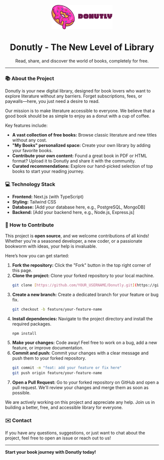 <div align="center">
  <img src="frontend/public/assets/logo.png" alt="Donutly Logo" width="200"/>
  <h1>Donutly - The New Level of Library</h1>
  <p>Read, share, and discover the world of books, completely for free.</p>
</div>

---

### 📚 About the Project

Donutly is your new digital library, designed for book lovers who want to explore literature without any barriers. Forget subscriptions, fees, or paywalls—here, you just need a desire to read.

Our mission is to make literature accessible to everyone. We believe that a good book should be as simple to enjoy as a donut with a cup of coffee.

Key features include:
* **A vast collection of free books:** Browse classic literature and new titles without any cost.
* **"My Books" personalized space:** Create your own library by adding your favorite books.
* **Contribute your own content:** Found a great book in PDF or HTML format? Upload it to Donutly and share it with the community.
* **Curated recommendations:** Explore our hand-picked selection of top books to start your reading journey.

### 💻 Technology Stack

* **Frontend:** Next.js (with TypeScript)
* **Styling:** Tailwind CSS
* **Database:** [Add your database here, e.g., PostgreSQL, MongoDB]
* **Backend:** [Add your backend here, e.g., Node.js, Express.js]

### 🤝 How to Contribute

This project is **open source**, and we welcome contributions of all kinds! Whether you're a seasoned developer, a new coder, or a passionate bookworm with ideas, your help is invaluable.

Here’s how you can get started:

1.  **Fork the repository:** Click the "Fork" button in the top right corner of this page.
2.  **Clone the project:** Clone your forked repository to your local machine.
    ```bash
    git clone [https://github.com/YOUR_USERNAME/Donutly.git](https://github.com/YOUR_USERNAME/Donutly.git)
    ```
3.  **Create a new branch:** Create a dedicated branch for your feature or bug fix.
    ```bash
    git checkout -b feature/your-feature-name
    ```
4.  **Install dependencies:** Navigate to the project directory and install the required packages.
    ```bash
    npm install
    ```
5.  **Make your changes:** Code away! Feel free to work on a bug, add a new feature, or improve documentation.
6.  **Commit and push:** Commit your changes with a clear message and push them to your forked repository.
    ```bash
    git commit -m "feat: add your feature or fix here"
    git push origin feature/your-feature-name
    ```
7.  **Open a Pull Request:** Go to your forked repository on GitHub and open a pull request. We'll review your changes and merge them as soon as possible.

We are actively working on this project and appreciate any help. Join us in building a better, free, and accessible library for everyone.

### ✉️ Contact

If you have any questions, suggestions, or just want to chat about the project, feel free to open an issue or reach out to us!

---

**Start your book journey with Donutly today!**
